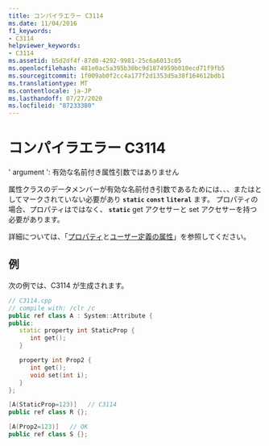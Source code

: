 ```yaml
---
title: コンパイラエラー C3114
ms.date: 11/04/2016
f1_keywords:
- C3114
helpviewer_keywords:
- C3114
ms.assetid: b5d2df4f-87d0-4292-9981-25c6a6013c05
ms.openlocfilehash: 481e0ac5a395b38bc9d1874959b010ecd71f9fb5
ms.sourcegitcommit: 1f009ab0f2cc4a177f2d1353d5a38f164612bdb1
ms.translationtype: MT
ms.contentlocale: ja-JP
ms.lasthandoff: 07/27/2020
ms.locfileid: "87233380"
---
```

# <a name="compiler-error-c3114"></a>コンパイラエラー C3114

' argument ': 有効な名前付き属性引数ではありません

属性クラスのデータメンバーが有効な名前付き引数であるためには、、、またはとしてマークされていない必要があり **`static`** **`const`** **`literal`** ます。 プロパティの場合、プロパティはではなく、 **`static`** get アクセサーと set アクセサーを持つ必要があります。

詳細については、「[プロパティ](../../extensions/property-cpp-component-extensions.md)と[ユーザー定義の属性](../../extensions/user-defined-attributes-cpp-component-extensions.md)」を参照してください。

## <a name="example"></a>例

次の例では、C3114 が生成されます。

```cpp
// C3114.cpp
// compile with: /clr /c
public ref class A : System::Attribute {
public:
   static property int StaticProp {
      int get();
   }

   property int Prop2 {
      int get();
      void set(int i);
   }
};

[A(StaticProp=123)]   // C3114
public ref class R {};

[A(Prop2=123)]   // OK
public ref class S {};
```
